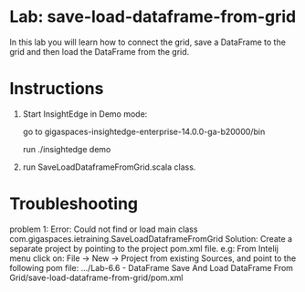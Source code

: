 # Lab: save-load-dataframe-from-grid

In this lab you will learn how to connect the grid,
save a DataFrame to the grid
and then load the DataFrame from the grid.

# Instructions

1. Start InsightEdge in Demo mode:

    go to gigaspaces-insightedge-enterprise-14.0.0-ga-b20000/bin

    run ./insightedge demo

2. run SaveLoadDataframeFromGrid.scala class.

# Troubleshooting
problem 1:
Error: Could not find or load main class com.gigaspaces.ietraining.SaveLoadDataframeFromGrid
Solution:
Create a separate project by pointing to the project pom.xml file.
e.g:
From Intelij menu click on: File -> New -> Project from existing Sources, and point to the following pom file:
.../Lab-6.6 - DataFrame Save And Load DataFrame From Grid/save-load-dataframe-from-grid/pom.xml



